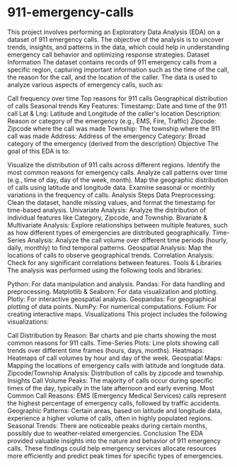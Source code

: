 # 911-emergency-calls
This project involves performing an Exploratory Data Analysis (EDA) on a dataset of 911 emergency calls. The objective of the analysis is to uncover trends, insights, and patterns in the data, which could help in understanding emergency call behavior and optimizing response strategies.
Dataset Information
The dataset contains records of 911 emergency calls from a specific region, capturing important information such as the time of the call, the reason for the call, and the location of the caller. The data is used to analyze various aspects of emergency calls, such as:

Call frequency over time
Top reasons for 911 calls
Geographical distribution of calls
Seasonal trends
Key Features:
Timestamp: Date and time of the 911 call
Lat & Lng: Latitude and Longitude of the caller's location
Description: Reason or category of the emergency (e.g., EMS, Fire, Traffic)
Zipcode: Zipcode where the call was made
Township: The township where the 911 call was made
Address: Address of the emergency
Category: Broad category of the emergency (derived from the description)
Objective
The goal of this EDA is to:

Visualize the distribution of 911 calls across different regions.
Identify the most common reasons for emergency calls.
Analyze call patterns over time (e.g., time of day, day of the week, month).
Map the geographic distribution of calls using latitude and longitude data.
Examine seasonal or monthly variations in the frequency of calls.
Analysis Steps
Data Preprocessing: Clean the dataset, handle missing values, and format the timestamp for time-based analysis.
Univariate Analysis: Analyze the distribution of individual features like Category, Zipcode, and Township.
Bivariate & Multivariate Analysis: Explore relationships between multiple features, such as how different types of emergencies are distributed geographically.
Time-Series Analysis: Analyze the call volume over different time periods (hourly, daily, monthly) to find temporal patterns.
Geospatial Analysis: Map the locations of calls to observe geographical trends.
Correlation Analysis: Check for any significant correlations between features.
Tools & Libraries
The analysis was performed using the following tools and libraries:

Python: For data manipulation and analysis.
Pandas: For data handling and preprocessing.
Matplotlib & Seaborn: For data visualization and plotting.
Plotly: For interactive geospatial analysis.
Geopandas: For geographical plotting of data points.
NumPy: For numerical computations.
Folium: For creating interactive maps.
Visualizations
This project includes the following visualizations:

Call Distribution by Reason: Bar charts and pie charts showing the most common reasons for 911 calls.
Time-Series Plots: Line plots showing call trends over different time frames (hours, days, months).
Heatmaps: Heatmaps of call volumes by hour and day of the week.
Geospatial Maps: Mapping the locations of emergency calls with latitude and longitude data.
Zipcode/Township Analysis: Distribution of calls by zipcode and township.
Insights
Call Volume Peaks: The majority of calls occur during specific times of the day, typically in the late afternoon and early evening.
Most Common Call Reasons: EMS (Emergency Medical Services) calls represent the highest percentage of emergency calls, followed by traffic accidents.
Geographic Patterns: Certain areas, based on latitude and longitude data, experience a higher volume of calls, often in highly populated regions.
Seasonal Trends: There are noticeable peaks during certain months, possibly due to weather-related emergencies.
Conclusion
The EDA provided valuable insights into the nature and behavior of 911 emergency calls. These findings could help emergency services allocate resources more efficiently and predict peak times for specific types of emergencies.
